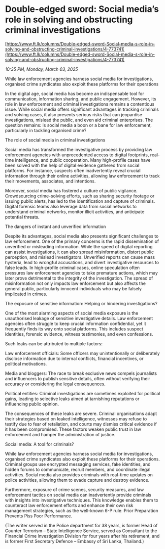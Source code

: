 # Double-edged sword: Social media’s role  in solving and obstructing criminal investigations

[https://www.ft.lk/columns/Double-edged-sword-Social-media-s-role-in-solving-and-obstructing-criminal-investigations/4-773741](https://www.ft.lk/columns/Double-edged-sword-Social-media-s-role-in-solving-and-obstructing-criminal-investigations/4-773741)

*10:35 PM, Monday, March 03, 2025*

While law enforcement agencies harness social media for investigations, organised crime syndicates also exploit these platforms for their operations

In the digital age, social media has become an indispensable tool for communication, information sharing, and public engagement. However, its role in law enforcement and criminal investigations remains a contentious issue. While social media offers significant advantages in tracking criminals and solving cases, it also presents serious risks that can jeopardise investigations, mislead the public, and even aid criminal enterprises. The question remains: Is social media a boon or a bane for law enforcement, particularly in tackling organised crime?

The role of social media in criminal investigations

Social media has transformed the investigative process by providing law enforcement agencies with unprecedented access to digital footprints, real-time intelligence, and public cooperation. Many high-profile cases have been solved with the help of digital evidence gathered from social platforms. For instance, suspects often inadvertently reveal crucial information through their online activities, allowing law enforcement to track their movements, associates, and intentions.

Moreover, social media has fostered a culture of public vigilance. Crowdsourcing crime-solving efforts, such as sharing security footage or issuing public alerts, has led to the identification and capture of criminals. Digital forensic teams also leverage data from social networks to understand criminal networks, monitor illicit activities, and anticipate potential threats.

The dangers of instant and unverified information

Despite its advantages, social media also presents significant challenges to law enforcement. One of the primary concerns is the rapid dissemination of unverified or misleading information. While the speed of digital reporting can assist investigations, it can also spread misinformation, distort public perception, and mislead investigators. Unverified reports can cause mass hysteria, lead to wrongful accusations, and divert investigative resources to false leads. In high-profile criminal cases, online speculation often pressures law enforcement agencies to take premature actions, which may later prove detrimental to the integrity of the investigation. The spread of misinformation not only impacts law enforcement but also affects the general public, particularly innocent individuals who may be falsely implicated in crimes.

The exposure of sensitive information: Helping or hindering investigations?

One of the most alarming aspects of social media exposure is the unauthorised leakage of sensitive investigative details. Law enforcement agencies often struggle to keep crucial information confidential, yet it frequently finds its way onto social platforms. This includes suspect identities, forensic evidence, witness testimonies, and even confessions.

Such leaks can be attributed to multiple factors:

Law enforcement officials: Some officers may unintentionally or deliberately disclose information due to internal conflicts, financial incentives, or political motivations.

Media and bloggers: The race to break exclusive news compels journalists and influencers to publish sensitive details, often without verifying their accuracy or considering the legal consequences.

Political entities: Criminal investigations are sometimes exploited for political gains, leading to selective leaks aimed at tarnishing reputations or influencing public opinion.

The consequences of these leaks are severe. Criminal organisations adapt their strategies based on leaked intelligence, witnesses may refuse to testify due to fear of retaliation, and courts may dismiss critical evidence if it has been compromised. These factors weaken public trust in law enforcement and hamper the administration of justice.

Social media: A tool for criminals?

While law enforcement agencies harness social media for investigations, organised crime syndicates also exploit these platforms for their operations. Criminal groups use encrypted messaging services, fake identities, and hidden forums to communicate, recruit members, and coordinate illegal activities. Social media also provides criminals with real-time updates on police activities, allowing them to evade capture and destroy evidence.

Furthermore, exposure of crime scenes, security measures, and law enforcement tactics on social media can inadvertently provide criminals with insights into investigative techniques. This knowledge enables them to counteract law enforcement efforts and enhance their own risk management strategies, such as the well-known 6-P rule: Prior Preparation Prevents Piss Poor Performance.

(The writer served in the Police department for 38 years, is former Head of Counter Terrorism – State Intelligence Service, served as Consultant to the Financial Crime Investigation Division for four years after his retirement, and is former First Secretary Defence – Embassy of Sri Lanka, Thailand.)

